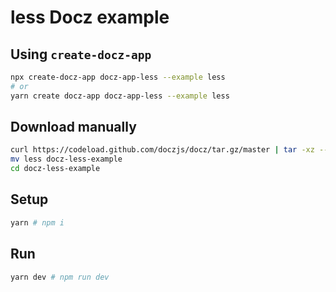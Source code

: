 # less Docz example

## Using `create-docz-app`

```sh
npx create-docz-app docz-app-less --example less
# or
yarn create docz-app docz-app-less --example less
```

## Download manually

```sh
curl https://codeload.github.com/doczjs/docz/tar.gz/master | tar -xz --strip=2 docz-master/examples/less
mv less docz-less-example
cd docz-less-example
```

## Setup

```sh
yarn # npm i
```

## Run

```sh
yarn dev # npm run dev
```
